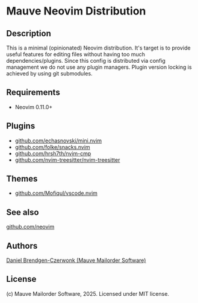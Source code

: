 # Mauve Neovim Distribution

## Description
This is a minimal (opinionated) Neovim distribution. It's target is to provide useful features for editing files without having too much dependencies/plugins. Since this config is distributed via config management we do not use any plugin managers. Plugin version locking is achieved by using git submodules.

## Requirements
* Neovim 0.11.0+

## Plugins
* [github.com/echasnovski/mini.nvim](https://github.com/echasnovski/mini.nvim/)
* [github.com/folke/snacks.nvim](https://github.com/folke/snacks.nvim)
* [github.com/hrsh7th/nvim-cmp](https://github.com/hrsh7th/nvim-cmp)
* [github.com/nvim-treesitter/nvim-treesitter](https://github.com/nvim-treesitter/nvim-treesitter)

## Themes
* [github.com/Mofiqul/vscode.nvim](https://github.com/Mofiqul/vscode.nvim)

## See also
[github.com/neovim](https://github.com/neovim/)

## Authors
[Daniel Brendgen-Czerwonk (Mauve Mailorder Software)]( https://github.com/czerwonk )

## License
(c) Mauve Mailorder Software, 2025. Licensed under MIT license.
